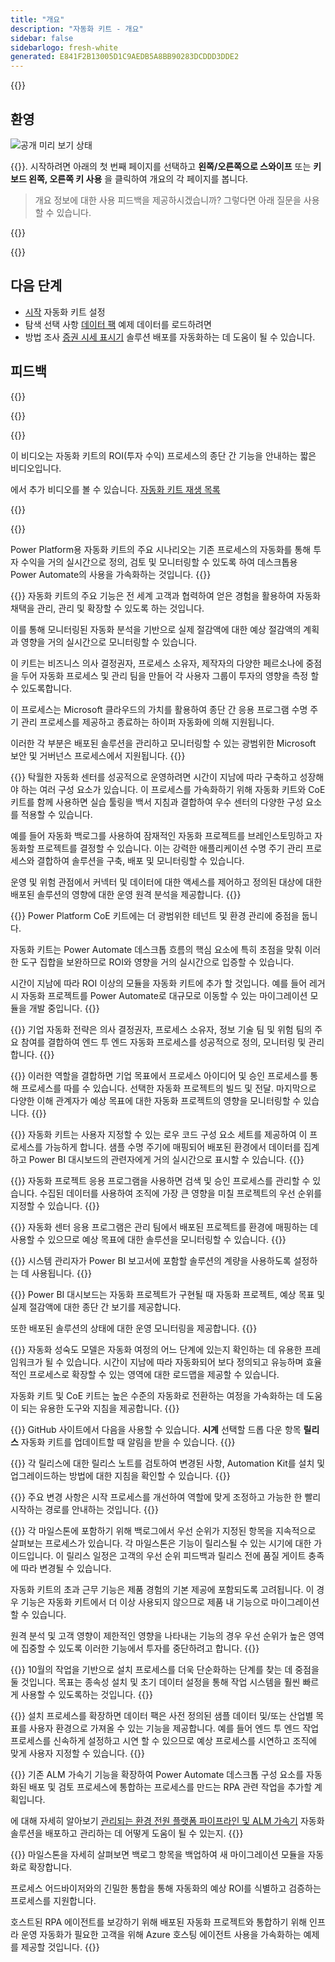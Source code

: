 ```yaml
---
title: "개요"
description: "자동화 키트 - 개요"
sidebar: false
sidebarlogo: fresh-white
generated: E841F2B13005D1C9AEDB5A8BB90283DCDDD3DDE2
---
```


<div class="optional">

{{<toc>}}

## 환영

![공개 미리 보기 상태](/images/illustrations/status-public-preview.svg)

{{<product-name>}}. 시작하려면 아래의 첫 번째 페이지를 선택하고 **왼쪽/오른쪽으로 스와이프** 또는 **키보드 왼쪽, 오른쪽 키 사용** 을 클릭하여 개요의 각 페이지를 봅니다.

> 개요 정보에 대한 사용 피드백을 제공하시겠습니까? 그렇다면 아래 질문을 사용할 수 있습니다.

</div>

{{<presentation slides="0,1,2,3,4,5,6,7,8,9,10,11,12,13,14,15,16,17,18,19,20">}}

<div class="optional">

{{<presentationStyles>}}

## 다음 단계

- [시작](/ko/get-started) 자동화 키트 설정
- 탐색 선택 사항 [데이터 팩](/ko/features/datapacks) 예제 데이터를 로드하려면
- 방법 조사 [증권 시세 표시기](/ko/features/alm) 솔루션 배포를 자동화하는 데 도움이 될 수 있습니다.

## 피드백

{{<questions name="/content/ko/overview.json" completed="피드백을 제공해 주셔서 감사합니다." shownavigationbuttons="false" locale="ko">}}

</div>

{{<slideStyles>}}

{{<slide id="slide0" audio="" description="Overview Video" video="VNC0PWBTRwA">}}

이 비디오는 자동화 키트의 ROI(투자 수익) 프로세스의 종단 간 기능을 안내하는 짧은 비디오입니다.

에서 추가 비디오를 볼 수 있습니다. [자동화 키트 재생 목록](https://www.youtube.com/playlist?list=PLi9EhCY4z99VlRg4j7D1Or6XfXbUcEWZy)

{{</slide>}}

{{<slide  id="slide1" audio="overview/Slide01.mp3" description="Automation Kit Overview" image="overview/Slide01.SVG" >}}

Power Platform용 자동화 키트의 주요 시나리오는 기존 프로세스의 자동화를 통해 투자 수익을 거의 실시간으로 정의, 검토 및 모니터링할 수 있도록 하여 데스크톱용 Power Automate의 사용을 가속화하는 것입니다.
{{</slide>}}

{{<slide  id="slide2" audio="overview/Slide02.mp3" description="Automation Kit Features" image="overview/Slide02.SVG" >}}
자동화 키트의 주요 기능은 전 세계 고객과 협력하여 얻은 경험을 활용하여 자동화 채택을 관리, 관리 및 확장할 수 있도록 하는 것입니다.

이를 통해 모니터링된 자동화 분석을 기반으로 실제 절감액에 대한 예상 절감액의 계획과 영향을 거의 실시간으로 모니터링할 수 있습니다.

이 키트는 비즈니스 의사 결정권자, 프로세스 소유자, 제작자의 다양한 페르소나에 중점을 두어 자동화 프로세스 및 관리 팀을 만들어 각 사용자 그룹이 투자의 영향을 측정 할 수 있도록합니다.

이 프로세스는 Microsoft 클라우드의 가치를 활용하여 종단 간 응용 프로그램 수명 주기 관리 프로세스를 제공하고 종료하는 하이퍼 자동화에 의해 지원됩니다.

이러한 각 부분은 배포된 솔루션을 관리하고 모니터링할 수 있는 광범위한 Microsoft 보안 및 거버넌스 프로세스에서 지원됩니다.
{{</slide>}}

{{<slide  id="slide3" audio="overview/Slide03.mp3" description="Automation Center of Excellence Overview" image="overview/Slide03.SVG" >}}
탁월한 자동화 센터를 성공적으로 운영하려면 시간이 지남에 따라 구축하고 성장해야 하는 여러 구성 요소가 있습니다. 이 프로세스를 가속화하기 위해 자동화 키트와 CoE 키트를 함께 사용하면 실습 툴링을 백서 지침과 결합하여 우수 센터의 다양한 구성 요소를 적용할 수 있습니다.

예를 들어 자동화 백로그를 사용하여 잠재적인 자동화 프로젝트를 브레인스토밍하고 자동화할 프로젝트를 결정할 수 있습니다. 이는 강력한 애플리케이션 수명 주기 관리 프로세스와 결합하여 솔루션을 구축, 배포 및 모니터링할 수 있습니다.

운영 및 위험 관점에서 커넥터 및 데이터에 대한 액세스를 제어하고 정의된 대상에 대한 배포된 솔루션의 영향에 대한 운영 원격 분석을 제공합니다.
{{</slide>}}

{{<slide  id="slide4" audio="overview/Slide04.mp3" description="Automation Kit vs CoE Kit" image="overview/Slide04.SVG" >}}
Power Platform CoE 키트에는 더 광범위한 테넌트 및 환경 관리에 중점을 둡니다.

자동화 키트는 Power Automate 데스크톱 흐름의 핵심 요소에 특히 초점을 맞춰 이러한 도구 집합을 보완하므로 ROI와 영향을 거의 실시간으로 입증할 수 있습니다.

시간이 지남에 따라 ROI 이상의 모듈을 자동화 키트에 추가 할 것입니다. 예를 들어 레거시 자동화 프로젝트를 Power Automate로 대규모로 이동할 수 있는 마이그레이션 모듈을 개발 중입니다.
{{</slide>}}

{{<slide  id="slide5" audio="overview/Slide05.mp3" description="Corporate Automation Strategy" image="overview/Slide05.SVG" >}}
기업 자동화 전략은 의사 결정권자, 프로세스 소유자, 정보 기술 팀 및 위험 팀의 주요 참여를 결합하여 엔드 투 엔드 자동화 프로세스를 성공적으로 정의, 모니터링 및 관리합니다.
{{</slide>}}

{{<slide  id="slide6" audio="overview/Slide06.mp3" description="Corporate Automation Strategy" image="overview/Slide06.SVG" >}}
이러한 역할을 결합하면 기업 목표에서 프로세스 아이디어 및 승인 프로세스를 통해 프로세스를 따를 수 있습니다. 선택한 자동화 프로젝트의 빌드 및 전달. 마지막으로 다양한 이해 관계자가 예상 목표에 대한 자동화 프로젝트의 영향을 모니터링할 수 있습니다.
{{</slide>}}

{{<slide  id="slide7" audio="overview/Slide07.mp3" description="Leveraging Automation Kit" image="overview/Slide07.SVG" >}}
자동화 키트는 사용자 지정할 수 있는 로우 코드 구성 요소 세트를 제공하여 이 프로세스를 가능하게 합니다. 샘플 수명 주기에 매핑되어 배포된 환경에서 데이터를 집계하고 Power BI 대시보드의 관련자에게 거의 실시간으로 표시할 수 있습니다.
{{</slide>}}

{{<slide  id="slide8" audio="overview/Slide08.mp3" description="Automation Projects" image="overview/Slide08.SVG" >}}
자동화 프로젝트 응용 프로그램을 사용하면 검색 및 승인 프로세스를 관리할 수 있습니다. 수집된 데이터를 사용하여 조직에 가장 큰 영향을 미칠 프로젝트의 우선 순위를 지정할 수 있습니다.
{{</slide>}}

{{<slide  id="slide9" audio="overview/Slide09.mp3" description="Automation Center" image="overview/Slide09.SVG" >}}
자동화 센터 응용 프로그램은 관리 팀에서 배포된 프로젝트를 환경에 매핑하는 데 사용할 수 있으므로 예상 목표에 대한 솔루션을 모니터링할 수 있습니다.
{{</slide>}}

{{<slide  id="slide10" audio="overview/Slide10.mp3" description="Automation Solution Manager" image="overview/Slide10.SVG" >}}
시스템 관리자가 Power BI 보고서에 포함할 솔루션의 계량을 사용하도록 설정하는 데 사용됩니다.
{{</slide>}}

{{<slide  id="slide11" audio="overview/Slide11.mp3" description="Power BI Dashboard" image="overview/Slide11.SVG" >}}
Power BI 대시보드는 자동화 프로젝트가 구현될 때 자동화 프로젝트, 예상 목표 및 실제 절감액에 대한 종단 간 보기를 제공합니다.

또한 배포된 솔루션의 상태에 대한 운영 모니터링을 제공합니다.
{{</slide>}}

{{<slide  id="slide12" audio="overview/Slide12.mp3" description="Automation Maturity Model" image="overview/Slide12.SVG" >}}
자동화 성숙도 모델은 자동화 여정의 어느 단계에 있는지 확인하는 데 유용한 프레임워크가 될 수 있습니다. 시간이 지남에 따라 자동화되어 보다 정의되고 유능하며 효율적인 프로세스로 확장할 수 있는 영역에 대한 로드맵을 제공할 수 있습니다.

자동화 키트 및 CoE 키트는 높은 수준의 자동화로 전환하는 여정을 가속화하는 데 도움이 되는 유용한 도구와 지침을 제공합니다.
{{</slide>}}

{{<slide  id="slide13" audio="overview/Slide13.mp3" description="Monitor Automation Kit Releases" image="overview/Slide13.SVG" >}}
GitHub 사이트에서 다음을 사용할 수 있습니다. **시계** 선택할 드롭 다운 항목 **릴리스** 자동화 키트를 업데이트할 때 알림을 받을 수 있습니다.
{{</slide>}}

{{<slide  id="slide14" audio="overview/Slide14.mp3" description="Automation Kit Release" image="overview/Slide14-Nov2022.SVG" >}}
각 릴리스에 대한 릴리스 노트를 검토하여 변경된 사항, Automation Kit를 설치 및 업그레이드하는 방법에 대한 지침을 확인할 수 있습니다.
{{</slide>}}

{{<slide  id="slide15" audio="overview/Slide15.mp3" description="Automation Kit Getting Started" image="overview/Slide15.SVG" >}}
주요 변경 사항은 시작 프로세스를 개선하여 역할에 맞게 조정하고 가능한 한 빨리 시작하는 경로를 안내하는 것입니다.
{{</slide>}}

{{<slide  id="slide16" audio="overview/Slide16.mp3" description="What's Next" image="overview/Slide16.SVG" >}}
각 마일스톤에 포함하기 위해 백로그에서 우선 순위가 지정된 항목을 지속적으로 살펴보는 프로세스가 있습니다. 각 마일스톤은 기능이 릴리스될 수 있는 시기에 대한 가이드입니다. 이 릴리스 일정은 고객의 우선 순위 피드백과 릴리스 전에 품질 게이트 충족에 따라 변경될 수 있습니다.

자동화 키트의 초과 근무 기능은 제품 경험의 기본 제공에 포함되도록 고려됩니다. 이 경우 기능은 자동화 키트에서 더 이상 사용되지 않으므로 제품 내 기능으로 마이그레이션할 수 있습니다.

원격 분석 및 고객 영향이 제한적인 영향을 나타내는 기능의 경우 우선 순위가 높은 영역에 집중할 수 있도록 이러한 기능에서 투자를 중단하려고 합니다.
{{</slide>}}

{{<slide  id="slide17" audio="overview/Slide17.mp3" description="Simplifying the Install Process" image="overview/Slide17.SVG" >}}
10월의 작업을 기반으로 설치 프로세스를 더욱 단순화하는 단계를 찾는 데 중점을 둘 것입니다. 목표는 종속성 설치 및 초기 데이터 설정을 통해 작업 시스템을 훨씬 빠르게 사용할 수 있도록하는 것입니다.
{{</slide>}}

{{<slide  id="slide18" audio="overview/Slide18.mp3" description="Sample Data" image="overview/Slide18.SVG" >}}
설치 프로세스를 확장하면 데이터 팩은 사전 정의된 샘플 데이터 및/또는 산업별 목표를 사용자 환경으로 가져올 수 있는 기능을 제공합니다. 예를 들어 엔드 투 엔드 작업 프로세스를 신속하게 설정하고 시연 할 수 있으므로 예상 프로세스를 시연하고 조직에 맞게 사용자 지정할 수 있습니다.
{{</slide>}}

{{<slide  id="slide19" audio="overview/Slide19.mp3" description="End to end ALM" image="overview/Slide19.SVG" >}}
기존 ALM 가속기 기능을 확장하여 Power Automate 데스크톱 구성 요소를 자동화된 배포 및 검토 프로세스에 통합하는 프로세스를 만드는 RPA 관련 작업을 추가할 계획입니다.

에 대해 자세히 알아보기 [관리되는 환경 전원 플랫폼 파이프라인 및 ALM 가속기](/ko/features/alm) 자동화 솔루션을 배포하고 관리하는 데 어떻게 도움이 될 수 있는지.
{{</slide>}}

{{<slide  id="slide20" audio="overview/Slide20.mp3" description="Futures" image="overview/Slide20.SVG" >}}
마일스톤을 자세히 살펴보면 백로그 항목을 백업하여 새 마이그레이션 모듈을 자동화로 확장합니다.

프로세스 어드바이저와의 긴밀한 통합을 통해 자동화의 예상 ROI를 식별하고 검증하는 프로세스를 지원합니다.

호스트된 RPA 에이전트를 보강하기 위해 배포된 자동화 프로젝트와 통합하기 위해 인프라 운영 자동화가 필요한 고객을 위해 Azure 호스팅 에이전트 사용을 가속화하는 예제를 제공할 것입니다.
{{</slide>}}
